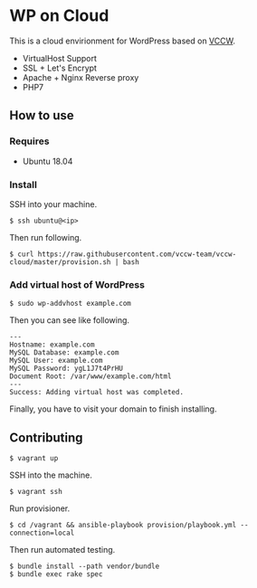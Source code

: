 # WP on Cloud

This is a cloud envirionment for WordPress based on [VCCW](http://vccw.cc/).

* VirtualHost Support
* SSL + Let's Encrypt
* Apache + Nginx Reverse proxy
* PHP7

## How to use

### Requires

* Ubuntu 18.04

### Install

SSH into your machine.

```
$ ssh ubuntu@<ip>
```

Then run following.

```
$ curl https://raw.githubusercontent.com/vccw-team/vccw-cloud/master/provision.sh | bash
```

### Add virtual host of WordPress

```
$ sudo wp-addvhost example.com
```

Then you can see like following.

```
---
Hostname: example.com
MySQL Database: example.com
MySQL User: example.com
MySQL Password: ygL1J7t4PrHU
Document Root: /var/www/example.com/html
---
Success: Adding virtual host was completed.
```

Finally, you have to visit your domain to finish installing.

## Contributing

```
$ vagrant up
```

SSH into the machine.

```
$ vagrant ssh
```

Run provisioner.

```
$ cd /vagrant && ansible-playbook provision/playbook.yml --connection=local
```

Then run automated testing.

```
$ bundle install --path vendor/bundle
$ bundle exec rake spec
```

